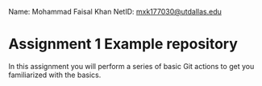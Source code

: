 Name: Mohammad Faisal Khan
NetID: mxk177030@utdallas.edu
# Assignment 1 Example repository

In this assignment you will perform a series of basic Git actions to get you familiarized with the basics.
